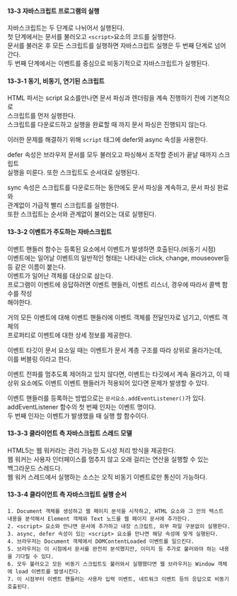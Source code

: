 #### 13-3 자바스크립트 프로그램의 실행

자바스크립트는 두 단계로 나뉘어서 실행된다.  
첫 단계에서는 문서를 불러오고 `<script>`요소의 코드를 실행한다.  
문서를 불러온 후 모든 스크립트를 실행하면 자바스크립트 실행은 두 번째 단계로 넘어간다.  
두 번째 단계에서는 이벤트를 중심으로 비동기적으로 자바스크립트가 실행된다.

#### 13-3-1 동기, 비동기, 연기된 스크립트

HTML 파서는 script 요소를만나면 문서 파싱과 렌더링을 계속 진행하기 전에 기본적으로  
스크립트를 먼저 실행한다.  
스크립트를 다운로드하고 실행을 완료할 때 까지 문서 파싱은 진행되지 않는다.

이러한 문제를 해결하기 위해 `script` 태그에 defer와 async 속성을 사용한다.

defer 속성은 브라우저 문서를 모두 불러오고 파싱해서 조작할 준비가 끝날 때까지 스크립트  
실행을 미룬다.
또한 스크립트도 순서대로 실행된다.

sync 속성은 스크립트를 다운로드하는 동안에도 문서 파싱을 계속하고, 문서 파싱 완료와  
관계없이 가급적 빨리 스크립트를 실행한다.  
또한 스크립트는 순서와 관계없이 불러오는 대로 실행된다.

#### 13-3-2 이벤트가 주도하는 자바스크립트

이벤트 핸들러 함수는 등록된 요소에서 이벤트가 발생하면 호출된다.(비동기 시점)  
이벤트에는 일어날 이벤트의 일반적인 형태는 나타내는 click, change, mouseover등등 같은 이름이 붙는다.  
이벤트가 일어난 객체를 대상으로 삼는다.  
프로그램이 이벤트에 응답하려면 이벤트 핸들러, 이벤트 리스너, 경우에 따라서 콜백 함수를 작성  
해야한다.

거의 모든 이벤트에 대해 이벤트 핸들러에 이벤트 객체를 전달인자로 넘기고, 이벤트 객체의  
프로퍼티로 이벤트에 대한 상세 정보를 제공한다.

이벤트 타깃이 문서 요소일 때는 이벤트가 문서 계층 구조를 따라 상위로 올라가는데,  
이를 버블링 이라고 한다.

이벤트 전파를 멈추도록 제어하고 있지 않다면, 이벤트는 타깃에서 계속 올라가고, 이 때  
상위 요소에도 이벤트 이벤트 핸들러가 적용되어 있다면 문제가 발생할 수 있다.

이벤트 핸들러를 등록하는 방법으로는 `문서요소.addEventListener()`가 있다.  
addEventListener 함수의 첫 번째 인자는 이벤트 명이다.  
두 번째 인자는 이벤트가 발생했을 때 실행 할 함수이다.

#### 13-3-3 클라이언트 측 자바스크립트 스레드 모델

HTML5는 웹 워커라는 관리 가능한 도시성 처리 방식을 제공한다.  
웹 워커는 사용자 인터페이스를 멈추지 않고 오래 걸리는 연산을 실행할 수 있는  
백그라운드 스레드다.  
웹 워커 스레드에서 실행하는 소스는 오직 비동기 이벤트로만 통신이 가능하다.

#### 13-3-4 클라이언트 측 자바스크립트 실행 순서

```
1. Document 객체를 생성하고 웹 페이지 분석을 시작하고, HTML 요소와 그 안의 텍스트 내용을 분석해서 Element 객체와 Text 노드를 웹 페이지 문서에 추가한다.
2. <script> 요소와 만나면 문서에 추가하고 내장 스크립트, 외부 파일 구분없이 실행한다.
3. async, defer 속성이 있는 <script> 요소를 만나면 해당 속성에 맞게 실행된다.
4. 브라우저는 Document 객체에서 DOMContentLoaded 이벤트를 일으킨다.
5. 브라우저는 이 시점에서 문서를 완전히 분석했지만, 이미지 등 추가로 불러와야 하는 내용을 기다릴 수 있다.
6. 모두 불러오고 모든 비동기 스크립트도 불러와서 실행했다면 웹 브라우저는 Window 객체에 load 이벤트를 발생시킨다.
7. 이 시점부터 이벤트 핸들러는 사용자 입력 이벤트, 네트워크 이벤트 등의 응답으로 비동기 호출된다.
```
